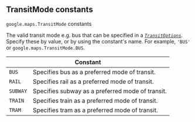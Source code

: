 <h2 id="TransitMode"> TransitMode constants </h2><p>
<code><span itemprop="path">google.maps</span>.<span itemprop="name">TransitMode</span></code>
constants
</p><p>The valid transit mode e.g. bus that can be specified in a <i><code><a href="https://github.com/amenadiel/google-maps-documentation/blob/master/docs/TransitOptions.md">TransitOptions</a></code></i>. Specify these by value, or by using the constant's name. For example, <code>'BUS'</code> or <code>google.maps.TransitMode.BUS</code>.</p><div class="devsite-table-wrapper"><table class="constants responsive" summary="TransitMode constants">
<thead>
<tr><th colspan="2">Constant</th>
</tr></thead>
<tbody>
<tr>
<td><code><span>BUS</span></code></td>
<td>Specifies bus as a preferred mode of transit.</td>
</tr>
<tr>
<td><code><span>RAIL</span></code></td>
<td>Specifies rail as a preferred mode of transit.</td>
</tr>
<tr>
<td><code><span>SUBWAY</span></code></td>
<td>Specifies subway as a preferred mode of transit.</td>
</tr>
<tr>
<td><code><span>TRAIN</span></code></td>
<td>Specifies train as a preferred mode of transit.</td>
</tr>
<tr>
<td><code><span>TRAM</span></code></td>
<td>Specifies tram as a preferred mode of transit.</td>
</tr>
</tbody>
</table></div>